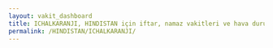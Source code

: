```yaml
---
layout: vakit_dashboard
title: ICHALKARANJI, HINDISTAN için iftar, namaz vakitleri ve hava durumu - ilçe/eyalet seç
permalink: /HINDISTAN/ICHALKARANJI/
---
```


<script type="text/javascript">
  var GLOBAL_COUNTRY = 'HINDISTAN';
  var GLOBAL_CITY = 'ICHALKARANJI';
  var GLOBAL_STATE = '';
  var lat = 72;
  var lon = 21;
</script>

